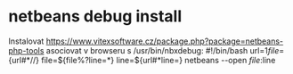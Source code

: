 # netbeans debug install

Instalovat https://www.vitexsoftware.cz/package.php?package=netbeans-php-tools
asociovat v browseru s /usr/bin/nbxdebug:
	#!/bin/bash
	url=$1
	file=${url#*//}
	file=${file%?line=*}
	line=${url#*line=}
	netbeans --open $file:$line
